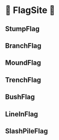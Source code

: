 # 🔺 FlagSite 🔺

## StumpFlag

## BranchFlag

## MoundFlag

## TrenchFlag

## BushFlag

## LineInFlag

## SlashPileFlag

<!-- @include: /../Placeholder_RouteProfile.md -->

